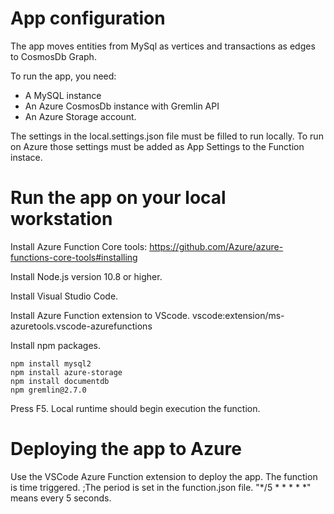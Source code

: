# App configuration

The app moves entities from MySql as vertices and transactions as edges to CosmosDb Graph.

To run the app, you need:

* A MySQL instance
* An Azure CosmosDb instance with Gremlin API
* An Azure Storage account.

The settings in the local.settings.json file must be filled to run locally. To run on Azure those settings must be added as App Settings to the Function instace.

# Run the app on your local workstation

Install Azure Function Core tools: https://github.com/Azure/azure-functions-core-tools#installing

Install Node.js version 10.8 or higher.

Install Visual Studio Code.

Install Azure Function extension to VScode. vscode:extension/ms-azuretools.vscode-azurefunctions

Install npm packages.
```
npm install mysql2
npm install azure-storage
npm install documentdb
npm gremlin@2.7.0
```

Press F5. Local runtime should begin execution the function.

# Deploying the app to Azure

Use the VSCode Azure Function extension to deploy the app. The function is time triggered. ;The period is set in the function.json file. "*/5 * * * * *" means every 5 seconds.